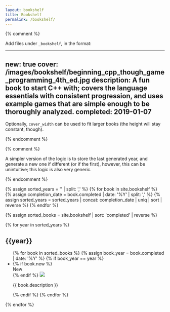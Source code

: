 ```yaml
---
layout: bookshelf
title: Bookshelf
permalink: /bookshelf/
---
```


{% comment %}

Add files under `_bookshelf`, in the format:

---
new: true
cover: /images/bookshelf/beginning_cpp_though_game_programming_4th_ed.jpg
description: A fun book to start C++ with; covers the language essentials with consistent progression, and uses example games that are simple enough to be thoroughly analyzed.
completed: 2019-01-07
---

Optionally, `cover_width` can be used to fit larger books (the height will stay constant, though).

{% endcomment %}

<link rel="stylesheet" href="/css/bookshelf.css">

{% comment %}

A simpler version of the logic is to store the last generated year, and generate a new one if different (or if the first), however, this can be unintuitive; this logic is also very generic.

{% endcomment %}

{% assign sorted_years = '' | split: ',' %}
{% for book in site.bookshelf %}
{%   assign completion_date = book.completed | date: '%Y' | split: ',' %}
{%   assign sorted_years = sorted_years | concat: completion_date | uniq | sort | reverse %}
{% endfor %}

{% assign sorted_books = site.bookshelf | sort: 'completed' | reverse %}

<div class="books">

{% for year in sorted_years %}
  <h2>{{year}}</h2>
  <ul class="bookshelf">
  {% for book in sorted_books %}
  {% assign book_year = book.completed | date: '%Y' %}
  {% if book_year == year %}
    <li class="bookshelf-book">
    {% if book.new %}
      <div class="ribbon-new">
        <div>New</div>
      </div>
    {% endif %}
      <img src="{{ book.cover }}"
      {% if book.cover_width %}
        width="{{ book.cover_width }}"
      {% endif %}
      />
      <div class="bookshelf-caption bottom-to-top">
        <p>{{ book.description }}</p>
      </div>
    </li>
  {% endif %}
  {% endfor %}
  </ul>
  <div style="clear:both"></div>
{% endfor %}

</div>